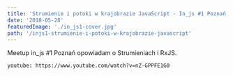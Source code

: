 ```yaml
---
title: 'Strumienie i potoki w krajobrazie JavaScript - In_js #1 Poznań - nagranie video'
date: '2018-05-28'
featuredImage: './in_js1-cover.jpg'
path: '/injs1-strumienie-i-potoki-w-krajobrazie-javascript'
---
```


Meetup in_js #1 Poznań opowiadam o Strumieniach i RxJS.

`youtube: https://www.youtube.com/watch?v=nZ-GPPFE1G0`
